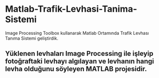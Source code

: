 # Matlab-Trafik-Levhasi-Tanima-Sistemi
Image Processing Toolbox kullanarak Matlab Ortamında Trafik Levhası Tanıma Sistemi geliştirdik. 
## Yüklenen levhaları Image Processing ile işleyip fotoğraftaki levhayı algılayan ve levhanın hangi levha olduğunu söyleyen MATLAB projesidir. 
